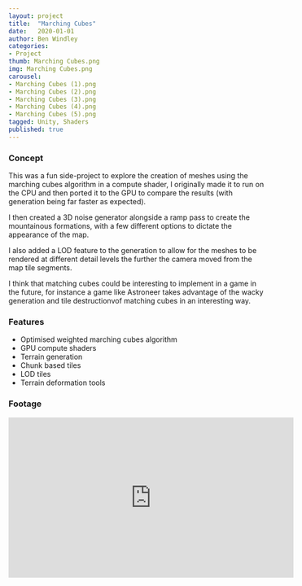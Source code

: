 ```yaml
---
layout: project
title:  "Marching Cubes"
date:   2020-01-01
author: Ben Windley
categories:
- Project
thumb: Marching Cubes.png
img: Marching Cubes.png
carousel:
- Marching Cubes (1).png
- Marching Cubes (2).png
- Marching Cubes (3).png
- Marching Cubes (4).png
- Marching Cubes (5).png
tagged: Unity, Shaders
published: true
---
```


### Concept
This was a fun side-project to explore the creation of meshes using the marching cubes algorithm in a compute shader, I originally made it to run on the CPU and then ported it to the GPU to compare the results (with generation being far faster as expected). 

I then created a 3D noise generator alongside a ramp pass to create the mountainous formations, with a few different options to dictate the appearance of the map.

I also added a LOD feature to the generation to allow for the meshes to be rendered at different detail levels the further the camera moved from the map tile segments.

I think that matching cubes could be interesting to implement in a game in the future, for instance a game like Astroneer takes advantage of the wacky generation and tile destructionvof matching cubes in an interesting way.

### Features

- Optimised weighted marching cubes algorithm
- GPU compute shaders
- Terrain generation
- Chunk based tiles
- LOD tiles
- Terrain deformation tools

### Footage

<p style="text-align: center">
<iframe width="560" height="315" src="https://www.youtube.com/embed/an-aR7jjFuI?rel=0&amp;showinfo=0" frameborder="0" allow="autoplay; encrypted-media" allowfullscreen></iframe>
</p>
